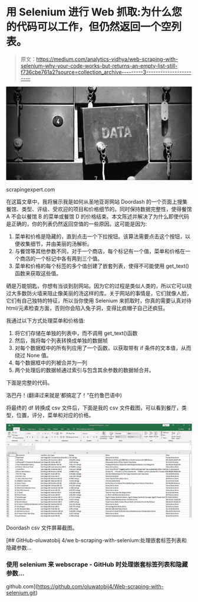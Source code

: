 # 用 Selenium 进行 Web 抓取:为什么您的代码可以工作，但仍然返回一个空列表。

> 原文：<https://medium.com/analytics-vidhya/web-scraping-with-selenium-why-your-code-works-but-returns-an-empty-list-still-f736cbe761a2?source=collection_archive---------3----------------------->

![](img/d87e8bf668bdbd38224c6ac6b64cc795.png)

scrapingexpert.com

在这篇文章中，我将展示我是如何从圣地亚哥网站 Doordash 的一个页面上搜集餐馆、类型、评级、受欢迎的项目和价格细节的。同时保持数据完整性，使得餐馆 A 不会以餐馆 B 的菜单或餐馆 D 的价格结束。本文陈述并解决了为什么即使代码是正确的，你的列表仍然返回空值的一些原因。这可能是因为:

1.  菜单和价格是隐藏的，直到点击一个下拉按钮。该算法需要点击这个按钮，以便收集细节，并由美丽的汤解析。
2.  与餐馆等其他参数不同，对于一个商店，每个标记有一个值，菜单和价格在一个商店的一个标记中各有两到三个值。
3.  菜单和价格的每个标签的多个值创建了嵌套列表，使得不可能使用 get_text()函数来获取这些值。

硒是万能钥匙，你想有当谈到刮网站。因为它的过程是类似人类的，所以它可以绕过大多数防火墙来阻止像美丽的汤这样的库。关于网站的事情是，它们就像人脸，它们有自己独特的特征，所以当你使用 Selenium 来抓取时，你真的需要认真对待 html/元素检查方面，否则你会陷入兔子洞，变得比疯帽子自己还疯狂。

我通过以下方式处理菜单和价格值:

1.  将它们存储在单独的列表中，而不调用 get_text()函数
2.  然后，我将每个列表转换成单独的数据帧
3.  对每个数据框中的所有列应用了一个函数，以获取带有 if 条件的文本值，从而绕过 None 值。
4.  每个数据框中的列被合并为一列
5.  两个处理后的数据帧通过索引与包含其余参数的数据帧合并。

下面是完整的代码。

洛巴丹！(翻译过来就是‘都搞定了！“在约鲁巴语中)

将最终的 df 转换成 csv 文件后，下面是我的 csv 文件截图，可以看到餐厅，类型，位置，评分，菜单和对应的价格。

![](img/4be1d9d61a54b5e8ecbcb0d205510e08.png)

Doordash csv 文件屏幕截图。

[](https://github.com/oluwatobij4/Web-scraping-with-selenium.git) [## GitHub-oluwatobij 4/we b-scraping-with-selenium:处理嵌套标签列表和隐藏参数…

### 使用 selenium 来 webscrape - GitHub 时处理嵌套标签列表和隐藏参数…

github.com](https://github.com/oluwatobij4/Web-scraping-with-selenium.git)